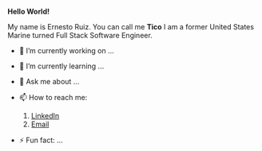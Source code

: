 **Hello World!**

My name is Ernesto Ruiz. You can call me **Tico** 
I am a former United States Marine 
turned Full Stack Software Engineer.

- 🔭 I’m currently working on ...
- 🌱 I’m currently learning ...
- 💬 Ask me about ...
- 📫 How to reach me: 
    1. [LinkedIn](https://www.linkedin.com/in/ernesto-javier-ruiz/)
    2. [Email](mailto:ernesto.j.ruiz22@gmail.com)

- ⚡ Fun fact: ...

